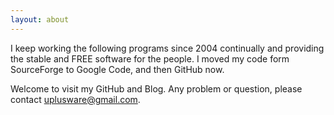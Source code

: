 ```yaml
---
layout: about
---
```


I keep working the following programs since 2004 continually and providing the stable and FREE software for the people.
I moved my code form SourceForge to Google Code, and then GitHub now. 

Welcome to visit my GitHub and Blog. Any problem or question, please contact uplusware@gmail.com.
